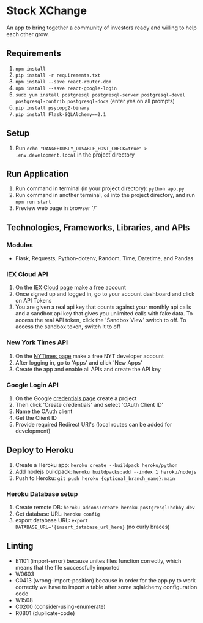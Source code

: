 # Stock XChange
An app to bring together a community of investors ready and willing to help each other grow.

## Requirements
1. `npm install`
2. `pip install -r requirements.txt`
3. `npm install --save react-router-dom`
4. `npm install --save react-google-login`
5. `sudo yum install postgresql postgresql-server postgresql-devel postgresql-contrib postgresql-docs` (enter yes on all prompts)
6. `pip install psycopg2-binary`
7. `pip install Flask-SQLAlchemy==2.1`

## Setup
1. Run `echo "DANGEROUSLY_DISABLE_HOST_CHECK=true" > .env.development.local` in the project directory

## Run Application
1. Run command in terminal (in your project directory): `python app.py`
2. Run command in another terminal, `cd` into the project directory, and run `npm run start`
3. Preview web page in browser '/'

## Technologies, Frameworks, Libraries, and APIs
### Modules
+ Flask, Requests, Python-dotenv, Random, Time, Datetime, and Pandas
### IEX Cloud API
1. On the [IEX Cloud page](https://iexcloud.io/) make a free account
2. Once signed up and logged in, go to your account dashboard and click on API Tokens
3. You are given a real api key that counts against your monthly api calls and a sandbox api key that gives you unlimited calls with fake data. To access the real API token, click the 'Sandbox View' switch to off. To access the sandbox token, switch it to off

### New York Times API
1. On the [NYTimes page](https://developer.nytimes.com/) make a free NYT developer account
2. After logging in, go to 'Apps' and click 'New Apps'
3. Create the app and enable all APIs and create the API key

### Google Login API
1. On the Google [credentials page](https://console.cloud.google.com/apis/credentials) create a project
2. Then click 'Create credentials' and select 'OAuth Client ID'
3. Name the OAuth client
4. Get the Client ID
4. Provide required Redirect URI's (local routes can be added for development)

## Deploy to Heroku

1. Create a Heroku app: `heroku create --buildpack heroku/python`
2. Add nodejs buildpack: `heroku buildpacks:add --index 1 heroku/nodejs`
3. Push to Heroku: `git push heroku {optional_branch_name}:main`

### Heroku Database setup
1. Create remote DB: `heroku addons:create heroku-postgresql:hobby-dev`
2. Get database URL: `heroku config`
3. export database URL: `export DATABASE_URL='{insert_database_url_here}` (no curly braces)

## Linting 
+ E1101 (import-error) because unites files function correctly, which means that the file successfully imported
+ W0603
+ C0413 (wrong-import-position) because in order for the app.py to work correctly we have to import a table after some sqlalchemy configuration code
+ W1508 
+ C0200 (consider-using-enumerate)
+ R0801 (duplicate-code)